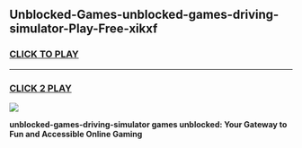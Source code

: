 
## Unblocked-Games-unblocked-games-driving-simulator-Play-Free-xikxf
<h3>
<a href="https://premium76.site?title=unblocked-games-driving-simulator&ref=17A">CLICK TO PLAY</a></h3>
<hr>

<h3>
<a href="https://premium76.site?title=unblocked-games-driving-simulator&ref=17A">CLICK 2 PLAY</a>
  
</h3>

<a href="https://premium76.site?title=unblocked-games-driving-simulator&ref=17A"><img src="https://clearcache.store/games.png"></a>


**unblocked-games-driving-simulator games unblocked: Your Gateway to Fun and Accessible Online Gaming**
